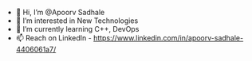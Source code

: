 - 👋 Hi, I’m @Apoorv Sadhale
- 👀 I’m interested in New Technologies
- 🌱 I’m currently learning C++, DevOps
- 📫 Reach on LinkedIn - https://www.linkedin.com/in/apoorv-sadhale-4406061a7/

<!---
ApoorvBrooklyn/ApoorvBrooklyn is a ✨ special ✨ repository because its `README.md` (this file) appears on your GitHub profile.
You can click the Preview link to take a look at your changes.
--->
